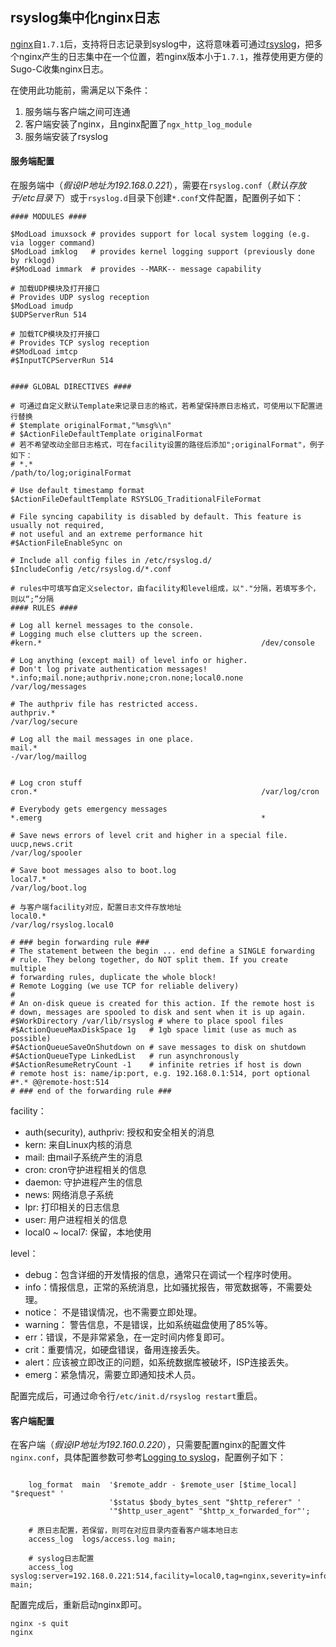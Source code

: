 ## rsyslog集中化nginx日志

[nginx](http://nginx.org/)自`1.7.1`后，支持将日志记录到syslog中，这将意味着可通过[rsyslog](http://www.rsyslog.com/)，把多个nginx产生的日志集中在一个位置，若nginx版本小于`1.7.1`，推荐使用更方便的Sugo-C收集nginx日志。

在使用此功能前，需满足以下条件：

1. 服务端与客户端之间可连通
2. 客户端安装了nginx，且nginx配置了`ngx_http_log_module`
3. 服务端安装了rsyslog

#### 服务端配置

在服务端中（*假设IP地址为192.168.0.221*），需要在`rsyslog.conf`（*默认存放于/etc目录下*）或于`rsyslog.d`目录下创建`*.conf`文件配置，配置例子如下：

```
#### MODULES ####

$ModLoad imuxsock # provides support for local system logging (e.g. via logger command)
$ModLoad imklog   # provides kernel logging support (previously done by rklogd)
#$ModLoad immark  # provides --MARK-- message capability

# 加载UDP模块及打开接口
# Provides UDP syslog reception
$ModLoad imudp
$UDPServerRun 514

# 加载TCP模块及打开接口
# Provides TCP syslog reception
#$ModLoad imtcp
#$InputTCPServerRun 514


#### GLOBAL DIRECTIVES ####

# 可通过自定义默认Template来记录日志的格式，若希望保持原日志格式，可使用以下配置进行替换
# $template originalFormat,"%msg%\n"
# $ActionFileDefaultTemplate originalFormat
# 若不希望改动全部日志格式，可在facility设置的路径后添加";originalFormat"，例子如下：
# *.*                                                 /path/to/log;originalFormat

# Use default timestamp format
$ActionFileDefaultTemplate RSYSLOG_TraditionalFileFormat

# File syncing capability is disabled by default. This feature is usually not required,
# not useful and an extreme performance hit
#$ActionFileEnableSync on

# Include all config files in /etc/rsyslog.d/
$IncludeConfig /etc/rsyslog.d/*.conf

# rules中可填写自定义selector，由facility和level组成，以"."分隔，若填写多个，则以“;”分隔
#### RULES ####

# Log all kernel messages to the console.
# Logging much else clutters up the screen.
#kern.*                                                 /dev/console

# Log anything (except mail) of level info or higher.
# Don't log private authentication messages!
*.info;mail.none;authpriv.none;cron.none;local0.none    /var/log/messages

# The authpriv file has restricted access.
authpriv.*                                              /var/log/secure

# Log all the mail messages in one place.
mail.*                                                  -/var/log/maillog


# Log cron stuff
cron.*                                                  /var/log/cron

# Everybody gets emergency messages
*.emerg                                                 *

# Save news errors of level crit and higher in a special file.
uucp,news.crit                                          /var/log/spooler

# Save boot messages also to boot.log
local7.*                                                /var/log/boot.log

# 与客户端facility对应，配置日志文件存放地址
local0.*                                                /var/log/rsyslog.local0

# ### begin forwarding rule ###
# The statement between the begin ... end define a SINGLE forwarding
# rule. They belong together, do NOT split them. If you create multiple
# forwarding rules, duplicate the whole block!
# Remote Logging (we use TCP for reliable delivery)
#
# An on-disk queue is created for this action. If the remote host is
# down, messages are spooled to disk and sent when it is up again.
#$WorkDirectory /var/lib/rsyslog # where to place spool files
#$ActionQueueMaxDiskSpace 1g   # 1gb space limit (use as much as possible)
#$ActionQueueSaveOnShutdown on # save messages to disk on shutdown
#$ActionQueueType LinkedList   # run asynchronously
#$ActionResumeRetryCount -1    # infinite retries if host is down
# remote host is: name/ip:port, e.g. 192.168.0.1:514, port optional
#*.* @@remote-host:514
# ### end of the forwarding rule ###
```

facility：

* auth(security), authpriv: 授权和安全相关的消息
* kern: 来自Linux内核的消息
* mail: 由mail子系统产生的消息
* cron: cron守护进程相关的信息
* daemon: 守护进程产生的信息
* news: 网络消息子系统
* lpr: 打印相关的日志信息
* user: 用户进程相关的信息
* local0 ~ local7: 保留，本地使用

level：

* debug：包含详细的开发情报的信息，通常只在调试一个程序时使用。
* info：情报信息，正常的系统消息，比如骚扰报告，带宽数据等，不需要处理。
* notice： 不是错误情况，也不需要立即处理。
* warning： 警告信息，不是错误，比如系统磁盘使用了85%等。
* err：错误，不是非常紧急，在一定时间内修复即可。
* crit：重要情况，如硬盘错误，备用连接丢失。
* alert：应该被立即改正的问题，如系统数据库被破坏，ISP连接丢失。
* emerg：紧急情况，需要立即通知技术人员。

配置完成后，可通过命令行`/etc/init.d/rsyslog restart`重启。

#### 客户端配置

在客户端（*假设IP地址为192.160.0.220*），只需要配置nginx的配置文件`nginx.conf`，具体配置参数可参考[Logging to syslog](http://nginx.org/en/docs/syslog.html)，配置例子如下：


```
	
	log_format  main  '$remote_addr - $remote_user [$time_local] "$request" '
                      '$status $body_bytes_sent "$http_referer" '
                      '"$http_user_agent" "$http_x_forwarded_for"';

	# 原日志配置，若保留，则可在对应目录内查看客户端本地日志
    access_log  logs/access.log main;

    # syslog日志配置
    access_log  syslog:server=192.168.0.221:514,facility=local0,tag=nginx,severity=info main;

```

配置完成后，重新启动nginx即可。

```
nginx -s quit
nginx
```
